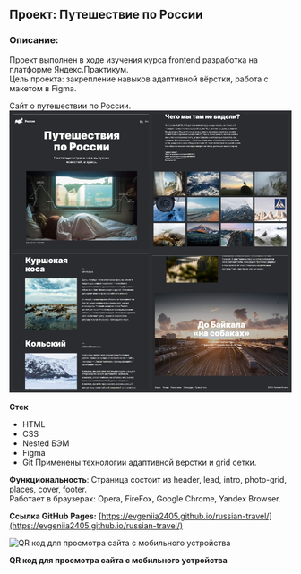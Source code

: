 ## Проект: Путешествие по России

### Описание:
Проект выполнен в ходе изучения курса frontend разработка на платформе Яндекс.Практикум.</br>
Цель проекта: закрепление навыков адаптивной вёрстки, работа с макетом в Figma.

Сайт о путешествии по России.</br>
![](/images/PageCollages.jpg)

**Стек**
- HTML
- CSS
- Nested БЭМ
- Figma
- Git
  Применены технологии адаптивной верстки и grid сетки.</br>

**Функциональность**: Страница состоит из header, lead, intro, photo-grid, places, cover, footer.</br>
Работает в браузерах: Opera, FireFox, Google Chrome, Yandex Browser.</br>

**Ссылка GitHub Pages:**
[https://evgeniia2405.github.io/russian-travel/](https://evgeniia2405.github.io/russian-travel/)

![QR код для просмотра сайта с мобильного устройства](http://qrcoder.ru/code/?https%3A%2F%2Fevgeniia2405.github.io%2Frussian-travel%2F&4&0)

**QR код для просмотра сайта с мобильного устройства**
